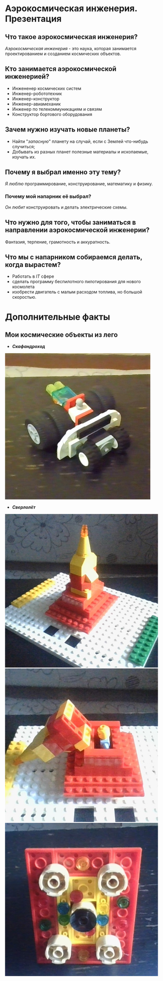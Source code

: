 # Аэрокосмическая инженерия. Презентация #


## Что такое аэрокосмическая инженерия? ##
_Аэрокосмическая инженерия_ - это наука, которая занимается проектированием и созданием космических объектов.

## Кто занимается аэрокосмической инженерией? ##
* Инжененер космических систем
* Инженер-робототехник 
* Инженер-конструктор
* Инженер-авиамеханик
* Инженер по телекоммуникациям и связям 
* Конструктор бортового оборудования

## Зачем нужно изучать новые планеты? ##
* Найти "_запасную_" планету на случай, если с Землей что-нибудь случиться;
* Добывать из разных планет полезные материалы и ископаемые, изучать их.

## Почему я выбрал именно эту тему? ##
_Я люблю_ программирование, 
        конструирование, 
        математику и физику.
### Почему мой напарник её выбрал? ###
_Он любит_ конструировать и делать электрические схемы.

## Что нужно для того, чтобы заниматься в направлении аэрокосмической инженерии? ##
Фантазия, терпение, грамотность и аккуратность.

## Что мы с напарником собираемся делать, когда вырастем? ##
* Работать в _IT_ сфере
* сделать программу беспилотного пилотирования для нового космолета
* изобрести двигатель с малым расходом топлива, но большой скоростью.


# Дополнительные факты #

## Мои космические объекты из лего ##
* ___Скафандроход___

![Скафандроход](scafandrohod.jpg)

* ___Сверлолёт___

![Сверлолёт](sverloliot.jpg) ![Пилот](sverloliot-open.jpg) ![Сверла](sverloliot-sverla.jpg)